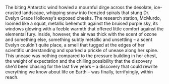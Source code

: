 The biting Antarctic wind howled a mournful dirge across the desolate, ice-crusted landscape, whipping snow into frenzied spirals that stung Dr. Evelyn Grace Holloway’s exposed cheeks.  The research station, McMurdo, loomed like a squat, metallic behemoth against the bruised purple sky, its windows glowing with a feeble warmth that offered little comfort against the elemental fury.  Inside, however, the air was thick with the scent of ozone and something else, something subtly metallic and unsettling – a scent Evelyn couldn't quite place, a smell that tugged at the edges of her scientific understanding and sparked a prickle of unease along her spine.  This unease was nothing compared to the pressure building in her chest, the weight of expectation and the chilling possibility that the discovery she'd been chasing for the last five years – a discovery that could rewrite everything we know about life on Earth – was finally, terrifyingly, within reach.
